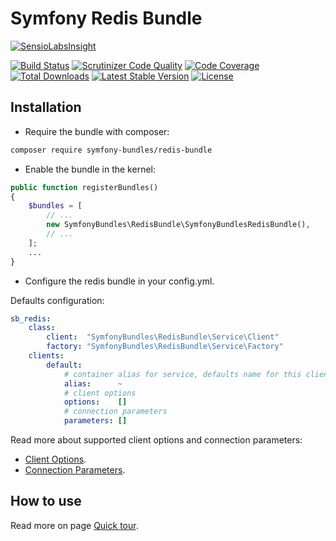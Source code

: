 Symfony Redis Bundle
====================

[![SensioLabsInsight][sensiolabs-insight-image]][sensiolabs-insight-link]

[![Build Status][testing-image]][testing-link]
[![Scrutinizer Code Quality][scrutinizer-code-quality-image]][scrutinizer-code-quality-link]
[![Code Coverage][code-coverage-image]][code-coverage-link]
[![Total Downloads][downloads-image]][package-link]
[![Latest Stable Version][stable-image]][package-link]
[![License][license-image]][license-link]

Installation
------------
* Require the bundle with composer:

``` bash
composer require symfony-bundles/redis-bundle
```

* Enable the bundle in the kernel:

``` php
public function registerBundles()
{
    $bundles = [
        // ...
        new SymfonyBundles\RedisBundle\SymfonyBundlesRedisBundle(),
        // ...
    ];
    ...
}
```

* Configure the redis bundle in your config.yml.

Defaults configuration:
``` yml
sb_redis:
    class:
        client:  "SymfonyBundles\RedisBundle\Service\Client"
        factory: "SymfonyBundles\RedisBundle\Service\Factory"
    clients:
        default:
            # container alias for service, defaults name for this client: sb_redis.client.default
            alias:      ~
            # client options
            options:    []
            # connection parameters
            parameters: []
```

Read more about supported client options and connection parameters:

* [Client Options][predis-options-link].
* [Connection Parameters][predis-parameters-link].

How to use
----------
Read more on page [Quick tour][predis-quick-tour-link].

[package-link]: https://packagist.org/packages/symfony-bundles/redis-bundle
[license-link]: https://github.com/symfony-bundles/redis-bundle/blob/master/LICENSE
[license-image]: https://poser.pugx.org/symfony-bundles/redis-bundle/license
[testing-link]: https://travis-ci.org/symfony-bundles/redis-bundle
[testing-image]: https://travis-ci.org/symfony-bundles/redis-bundle.svg?branch=master
[stable-image]: https://poser.pugx.org/symfony-bundles/redis-bundle/v/stable
[downloads-image]: https://poser.pugx.org/symfony-bundles/redis-bundle/downloads
[sensiolabs-insight-link]: https://insight.sensiolabs.com/projects/6b338d1f-7977-41ab-b0e1-60c4de726662
[sensiolabs-insight-image]: https://insight.sensiolabs.com/projects/6b338d1f-7977-41ab-b0e1-60c4de726662/big.png
[code-coverage-link]: https://scrutinizer-ci.com/g/symfony-bundles/redis-bundle/?branch=master
[code-coverage-image]: https://scrutinizer-ci.com/g/symfony-bundles/redis-bundle/badges/coverage.png?b=master
[scrutinizer-code-quality-link]: https://scrutinizer-ci.com/g/symfony-bundles/redis-bundle/?branch=master
[scrutinizer-code-quality-image]: https://scrutinizer-ci.com/g/symfony-bundles/redis-bundle/badges/quality-score.png?b=master
[predis-quick-tour-link]: https://github.com/nrk/predis/wiki/Quick-tour
[predis-options-link]: https://github.com/nrk/predis/wiki/Client-Options#list-of-supported-client-options
[predis-parameters-link]: https://github.com/nrk/predis/wiki/Connection-Parameters#connection-parameters
